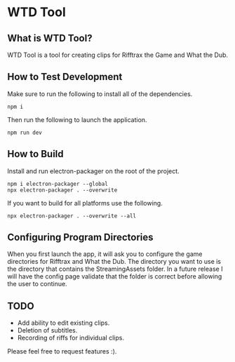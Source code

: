 # WTD Tool

## What is WTD Tool?

WTD Tool is a tool for creating clips for Rifftrax the Game and What the Dub.

## How to Test Development

Make sure to run the following to install all of the dependencies.

    npm i
  
Then run the following to launch the application.

    npm run dev
  
## How to Build

Install and run electron-packager on the root of the project.

    npm i electron-packager --global
    npx electron-packager . --overwrite
  
If you want to build for all platforms use the following.

    npx electron-packager . --overwrite --all

## Configuring Program Directories

When you first launch the app, it will ask you to configure the game directories for Rifftrax and What the Dub.  The directory you want to use is the directory that contains the StreamingAssets folder.  In a future release I will have the config page validate that the folder is correct before allowing the user to continue.

## TODO

* Add ability to edit existing clips.
* Deletion of subtitles.
* Recording of riffs for individual clips.

Please feel free to request features :).

